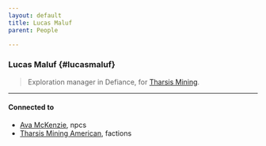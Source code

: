 ```yaml
---
layout: default
title: Lucas Maluf
parent: People

---
```


### Lucas Maluf {#lucasmaluf}

> Exploration manager in Defiance, for [Tharsis Mining](../factions/tharsisMining.md).

---
#### Connected to

<!-- QueryToSerialize: LIST without ID "["+ title + "](https://terra-campaigns.github.io/"+ regexreplace(file.path, ".md", "") + ")" + ", " + regexreplace(file.folder, "hostile/", "") FROM ([[]]) OR outgoing([[]]) SORT file.folder DESC -->
<!-- SerializedQuery: LIST without ID "["+ title + "](https://terra-campaigns.github.io/"+ regexreplace(file.path, ".md", "") + ")" + ", " + regexreplace(file.folder, "hostile/", "") FROM ([[]]) OR outgoing([[]]) SORT file.folder DESC -->
- [Ava McKenzie](https://terra-campaigns.github.io/hostile/npcs/AvamcKenzie), npcs
- [Tharsis Mining American](https://terra-campaigns.github.io/hostile/factions/tharsisMining), factions
<!-- SerializedQuery END -->
